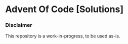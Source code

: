 # Advent Of Code [Solutions]
### Disclaimer
This repository is a work-in-progress, to be used as-is.
